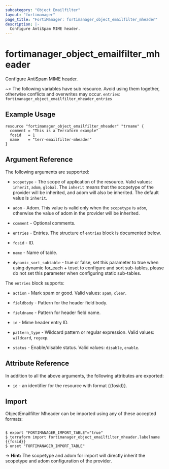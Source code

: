 ```yaml
---
subcategory: "Object Emailfilter"
layout: "fortimanager"
page_title: "FortiManager: fortimanager_object_emailfilter_mheader"
description: |-
  Configure AntiSpam MIME header.
---
```


# fortimanager_object_emailfilter_mheader
Configure AntiSpam MIME header.

~> The following variables have sub resource. Avoid using them together, otherwise conflicts and overwrites may occur.
`entries`: `fortimanager_object_emailfilter_mheader_entries`



## Example Usage

```hcl
resource "fortimanager_object_emailfilter_mheader" "trname" {
  comment = "This is a Terraform example"
  fosid   = 1
  name    = "terr-emailfilter-mheader"
}
```

## Argument Reference


The following arguments are supported:

* `scopetype` - The scope of application of the resource. Valid values: `inherit`, `adom`, `global`. The `inherit` means that the scopetype of the provider will be inherited, and adom will also be inherited. The default value is `inherit`.
* `adom` - Adom. This value is valid only when the `scopetype` is `adom`, otherwise the value of adom in the provider will be inherited.

* `comment` - Optional comments.
* `entries` - Entries. The structure of `entries` block is documented below.
* `fosid` - ID.
* `name` - Name of table.
* `dynamic_sort_subtable` - true or false, set this parameter to true when using dynamic for_each + toset to configure and sort sub-tables, please do not set this parameter when configuring static sub-tables.

The `entries` block supports:

* `action` - Mark spam or good. Valid values: `spam`, `clear`.

* `fieldbody` - Pattern for the header field body.
* `fieldname` - Pattern for header field name.
* `id` - Mime header entry ID.
* `pattern_type` - Wildcard pattern or regular expression. Valid values: `wildcard`, `regexp`.

* `status` - Enable/disable status. Valid values: `disable`, `enable`.



## Attribute Reference

In addition to all the above arguments, the following attributes are exported:
* `id` - an identifier for the resource with format {{fosid}}.

## Import

ObjectEmailfilter Mheader can be imported using any of these accepted formats:
```

$ export "FORTIMANAGER_IMPORT_TABLE"="true"
$ terraform import fortimanager_object_emailfilter_mheader.labelname {{fosid}}
$ unset "FORTIMANAGER_IMPORT_TABLE"
```
-> **Hint:** The scopetype and adom for import will directly inherit the scopetype and adom configuration of the provider.
